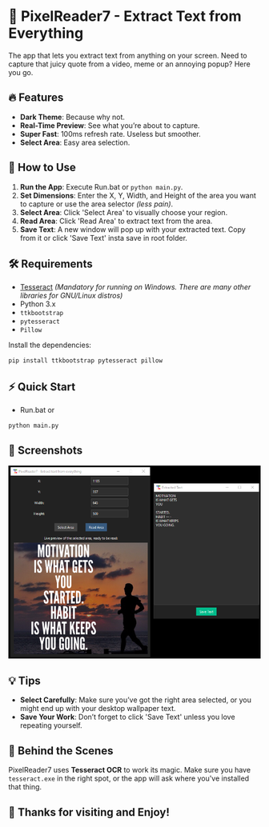 
# 📸 PixelReader7 - Extract Text from Everything

The app that lets you extract text from anything on your screen. Need to capture that juicy quote from a video, meme or an annoying popup? Here you go.

## 🔥 Features
- **Dark Theme**: Because why not.
- **Real-Time Preview**: See what you’re about to capture.
- **Super Fast**: 100ms refresh rate. Useless but smoother.
- **Select Area**: Easy area selection.

## 🚀 How to Use
1. **Run the App**: Execute Run.bat or `python main.py`.
2. **Set Dimensions**: Enter the X, Y, Width, and Height of the area you want to capture or use the area selector _(less pain)_.
3. **Select Area**: Click 'Select Area' to visually choose your region. 
4. **Read Area**: Click 'Read Area' to extract text from the area.
5. **Save Text**: A new window will pop up with your extracted text. Copy from it or click 'Save Text' insta save in root folder.

## 🛠 Requirements
- [Tesseract](https://github.com/UB-Mannheim/tesseract/wiki) _(Mandatory for running on Windows. There are many other libraries for GNU/Linux distros)_
- Python 3.x
- `ttkbootstrap`
- `pytesseract`
- `Pillow`

Install the dependencies:
```sh
pip install ttkbootstrap pytesseract pillow
```

## ⚡ Quick Start
- Run.bat or
```sh
python main.py
```

## 📸 Screenshots
![Image](1717710720.png)

## 💡 Tips
- **Select Carefully**: Make sure you’ve got the right area selected, or you might end up with your desktop wallpaper text.
- **Save Your Work**: Don’t forget to click 'Save Text' unless you love repeating yourself.

## 🤖 Behind the Scenes
PixelReader7 uses **Tesseract OCR** to work its magic. Make sure you have `tesseract.exe` in the right spot, or the app will ask where you've installed that thing.

## 🎉 Thanks for visiting and Enjoy!
